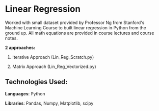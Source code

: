 # Linear Regression

Worked with small dataset provided by Professor Ng from Stanford's Machine Learning Course to built linear regression in Python from the ground up. All math equations are provided in course lectures and course notes.

**2 approaches:**

1) Iterative Approach (Lin_Reg_Scratch.py)

2) Matrix Approach (Lin_Reg_Vectorized.py)

## Technologies Used:
**Languages**:
Python

**Libraries**:
Pandas, Numpy, Matplotlib, scipy
